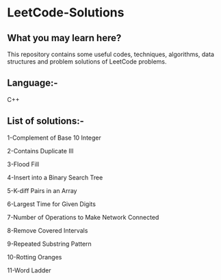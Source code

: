# LeetCode-Solutions


##  What you may learn here?

This repository contains some useful codes, techniques, algorithms, data structures and problem solutions of LeetCode problems.

##  Language:-
C++

##  List of solutions:-

1-Complement of Base 10 Integer

2-Contains Duplicate III

3-Flood Fill

4-Insert into a Binary Search Tree

5-K-diff Pairs in an Array

6-Largest Time for Given Digits

7-Number of Operations to Make Network Connected

8-Remove Covered Intervals

9-Repeated Substring Pattern

10-Rotting Oranges

11-Word Ladder
